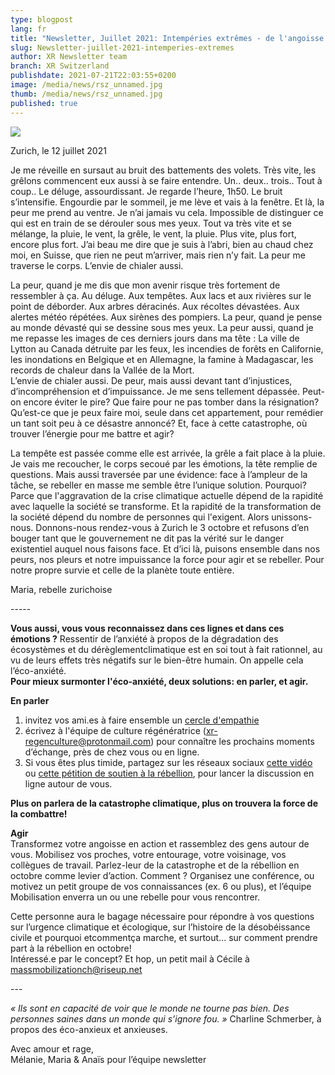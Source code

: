 ```yaml
---
type: blogpost
lang: fr
title: "Newsletter, Juillet 2021: Intempéries extrêmes - de l'angoisse à l'action"
slug: Newsletter-juillet-2021-intemperies-extremes
author: XR Newsletter team
branch: XR Switzerland
publishdate: 2021-07-21T22:03:55+0200
image: /media/news/rsz_unnamed.jpg
thumb: /media/news/rsz_unnamed.jpg
published: true
---
```

![](/media/rsz_unnamed.jpg)

Zurich, le 12 juillet 2021


Je me réveille en sursaut au bruit des battements des volets. Très vite, les grêlons commencent eux aussi à se faire entendre. Un.. deux.. trois.. Tout à coup.. Le déluge,
assourdissant. Je regarde l’heure, 1h50. Le bruit s’intensifie. Engourdie par le sommeil, je me lève et vais à la fenêtre. Et là, la peur me prend au ventre. Je n’ai jamais vu cela. Impossible de distinguer ce qui est en train de se dérouler sous mes yeux. Tout va très vite et se mélange, la pluie, le vent, la grêle, le vent, la pluie. Plus vite, plus fort, encore plus fort. J’ai beau me dire que je suis à l’abri, bien au chaud chez moi, en Suisse, que rien ne peut m’arriver, mais rien n’y fait. La peur me traverse le corps. L’envie de chialer aussi.

La peur, quand je me dis que mon avenir risque très fortement de ressembler à ça. Au déluge. Aux tempêtes. Aux lacs et aux rivières sur le point de déborder. Aux arbres déracinés. Aux récoltes dévastées. Aux alertes météo répétées. Aux sirènes des pompiers. La peur, quand je pense au monde dévasté qui se dessine sous mes yeux.
La peur aussi, quand je me repasse les images de ces derniers jours dans ma tête : La ville de Lytton au Canada détruite par les feux, les incendies de forêts en Californie, les inondations en Belgique et en Allemagne, la famine à Madagascar, les records de chaleur dans la Vallée de la Mort.
\
L’envie de chialer aussi. De peur, mais aussi devant tant d’injustices, d’incompréhension et d’impuissance. Je me sens tellement dépassée. Peut-on encore éviter le pire? Que faire pour ne pas tomber dans la résignation? Qu’est-ce que je peux faire moi, seule dans cet appartement, pour remédier un tant soit peu à ce désastre annoncé? Et, face à cette catastrophe, où trouver l’énergie pour me battre et agir?

La tempête est passée comme elle est arrivée, la grêle a fait place à la pluie. Je vais me recoucher, le corps secoué par les émotions, la tête remplie de questions. Mais aussi traversée par une évidence: face à l’ampleur de la tâche, se rebeller en masse me semble être l’unique solution. Pourquoi? Parce que l'aggravation de la crise climatique actuelle dépend de la rapidité avec laquelle la société se transforme. Et la rapidité de la transformation de la société dépend du nombre de personnes qui l'exigent. Alors unissons-nous. Donnons-nous rendez-vous à Zurich le 3 octobre et refusons d’en bouger tant que le gouvernement ne dit pas la vérité sur le danger existentiel auquel nous faisons face. Et
d’ici là, puisons ensemble dans nos peurs, nos pleurs et notre impuissance la force pour agir et se rebeller. Pour notre propre survie et celle de la planète toute entière.

Maria, rebelle zurichoise

\-----

**Vous aussi, vous vous reconnaissez dans ces lignes et dans ces émotions ?** Ressentir de l’anxiété à propos de la dégradation des écosystèmes et du dérèglementclimatique est en soi tout à fait rationnel, au vu de leurs effets très négatifs sur le bien-être humain. On appelle cela l’éco-anxiété.
\
**Pour mieux surmonter l'éco-anxiété, deux solutions: en parler, et agir.**

**En parler**

1. invitez vos ami.es à faire ensemble un [cercle d'empathie](http://www.empathycircle.com/how-to-empathy-circle)
2. écrivez à l'équipe de culture régénératrice (xr-regenculture@protonmail.com) pour connaître les
   prochains moments d’échange, près de chez vous ou en ligne.
3. Si vous êtes plus timide, partagez sur les réseaux sociaux [cette vidéo](https://act.campax.org/petitions/on-est-dans-la-merde-dites-la-verite-sur-l-urgence-climatique-et-ecologique) ou [cette pétition de soutien à la rébellion](https://act.campax.org/petitions/on-est-dans-la-merde-dites-la-verite-sur-l-urgence-climatique-et-ecologique), pour lancer la discussion en ligne autour de vous.

**Plus on parlera de la catastrophe climatique, plus on trouvera la force de la combattre!**

**Agir**
\
Transformez votre angoisse en action et rassemblez des gens autour de vous.
Mobilisez vos proches, votre entourage, votre voisinage, vos collègues de travail. Parlez-leur de la catastrophe et de la rébellion en octobre comme levier d’action. Comment ? Organisez une conférence, ou motivez un petit groupe de vos connaissances (ex. 6 ou plus), et l’équipe Mobilisation enverra un ou une rebelle pour vous rencontrer.

Cette personne aura le bagage nécessaire pour répondre à vos questions sur l’urgence climatique et écologique, sur l’histoire de la désobéissance civile et pourquoi etcommentça marche, et surtout... sur comment prendre part à la rébellion en octobre!
\
Intéressé.e par le concept? Et hop, un petit mail à Cécile à massmobilizationch@riseup.net

\---

*« Ils sont en capacité de voir que le monde ne tourne pas bien. Des personnes saines dans un monde qui s’ignore fou. »* Charline Schmerber, à propos des éco-anxieux et anxieuses.


Avec amour et rage,\
Mélanie, Maria & Anaïs pour l’équipe newsletter